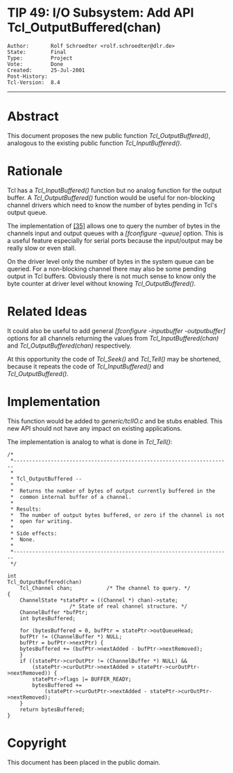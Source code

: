 # TIP 49: I/O Subsystem: Add API Tcl_OutputBuffered(chan)
	Author:       Rolf Schroedter <rolf.schroedter@dlr.de>
	State:        Final
	Type:         Project
	Vote:         Done
	Created:      25-Jul-2001
	Post-History:
	Tcl-Version:  8.4
-----

# Abstract

This document proposes the new public function _Tcl\_OutputBuffered\(\)_,
analogous to the existing public function _Tcl\_InputBuffered\(\)_.

# Rationale

Tcl has a _Tcl\_InputBuffered\(\)_ function but no analog
function for the output buffer. 
A _Tcl\_OutputBuffered\(\)_ function would be useful
for non-blocking channel drivers which need to know the 
number of bytes pending in Tcl's output queue.

The implementation of [[35]](35.md) allows one to query the number of bytes 
in the channels input and output queues with a _[fconfigure -queue]_
option. This is a useful feature especially for serial ports
because the input/output may be really slow or even stall.

On the driver level only the number of bytes in the system queue
can be queried. For a non-blocking channel there may also be
some pending output in Tcl buffers. 
Obviously there is not much sense to know only the byte counter
at driver level without knowing _Tcl\_OutputBuffered\(\)_.

# Related Ideas

It could also be useful to add general _[fconfigure -inputbuffer
-outputbuffer]_ options for all channels returning the values from
_Tcl\_InputBuffered\(chan\)_ and _Tcl\_OutputBuffered\(chan\)_ respectively.

At this opportunity the code of _Tcl\_Seek\(\)_ and _Tcl\_Tell\(\)_
may be shortened, because it repeats the code of 
_Tcl\_InputBuffered\(\)_ and _Tcl\_OutputBuffered\(\)_.

# Implementation

This function would be added to _generic/tclIO.c_ and be 
stubs enabled. This new API should not have any impact
on existing applications.

The implementation is analog to what is done in _Tcl\_Tell\(\)_:

	
	/*
	 *----------------------------------------------------------------------
	 *
	 * Tcl_OutputBuffered --
	 *
	 *	Returns the number of bytes of output currently buffered in the
	 *	common internal buffer of a channel.
	 *
	 * Results:
	 *	The number of output bytes buffered, or zero if the channel is not
	 *	open for writing.
	 *
	 * Side effects:
	 *	None.
	 *
	 *----------------------------------------------------------------------
	 */
	
	int
	Tcl_OutputBuffered(chan)
	    Tcl_Channel chan;			/* The channel to query. */
	{
	    ChannelState *statePtr = ((Channel *) chan)->state;
						/* State of real channel structure. */
	    ChannelBuffer *bufPtr;
	    int bytesBuffered;
	
	    for (bytesBuffered = 0, bufPtr = statePtr->outQueueHead;
		bufPtr != (ChannelBuffer *) NULL;
		bufPtr = bufPtr->nextPtr) {
		bytesBuffered += (bufPtr->nextAdded - bufPtr->nextRemoved);
	    }
	    if ((statePtr->curOutPtr != (ChannelBuffer *) NULL) &&
		    (statePtr->curOutPtr->nextAdded > statePtr->curOutPtr->nextRemoved)) {
	        statePtr->flags |= BUFFER_READY;
	        bytesBuffered +=
	            (statePtr->curOutPtr->nextAdded - statePtr->curOutPtr->nextRemoved);
	    }
	    return bytesBuffered;
	}
	

# Copyright

This document has been placed in the public domain.



